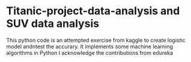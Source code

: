 # Titanic-project-data-analysis and SUV data analysis
This python code is an attempted exercise from kaggle to create logistic model andntest the accurary. 
It implements some machine learning algorithms in Python
I acknowledge the contributions from edureka


